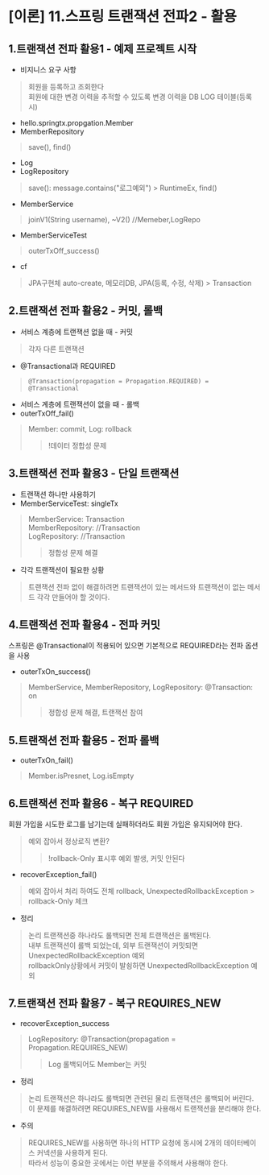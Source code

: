 # [이론] 11.스프링 트랜잭션 전파2 - 활용
## 1.트랜잭션 전파 활용1 - 예제 프로젝트 시작
- 비지니스 요구 사항
> 회원을 등록하고 조회한다  
회원에 대한 변경 이력을 추적할 수 있도록 변경 이력을 DB LOG 테이블(등록 시)
- hello.springtx.propgation.Member
- MemberRepository
> save(), find()
- Log
- LogRepository
> save(): message.contains("로그예외") > RuntimeEx, find()
- MemberService
> joinV1(String username), ~V2() //Memeber,LogRepo

- MemberServiceTest
> outerTxOff_success()
- cf
> JPA구현체 auto-create, 메모리DB, JPA(등록, 수정, 삭제) > Transaction

## 2.트랜잭션 전파 활용2 - 커밋, 롤백
- 서비스 계층에 트랜잭션 없을 때 - 커밋
> 각자 다른 트랜잭션
- @Transactional과 REQUIRED
> `@Transaction(propagation = Propagation.REQUIRED) = @Transactional`
- 서비스 계층에 트랜잭션이 없을 때 - 롤백
- outerTxOff_fail()
> Member: commit, Log: rollback
>> !데이터 정합성 문제

## 3.트랜잭션 전파 활용3 - 단일 트랜잭션
- 트랜잭션 하나만 사용하기
- MemberServiceTest: singleTx
> MemberService: Transaction  
MemberRepository: //Transaction  
LogRepository: //Transaction
>> 정합성 문제 해결
- 각각 트랜잭션이 필요한 상황
> 트랜잭션 전파 없이 해결하려면 트랜잭션이 있는 메서드와 트랜잭션이 없는 메서드 각각 만들어야 할 것이다.

## 4.트랜잭션 전파 활용4 - 전파 커밋
스프링은 @Transactional이 적용되어 있으면 기본적으로 REQUIRED라는 전파 옵션을 사용
- outerTxOn_success()
> MemberService, MemberRepository, LogRepository: @Transaction: on
>> 정합성 문제 해결, 트랜잭션 참여

## 5.트랜잭션 전파 활용5 - 전파 롤백
- outerTxOn_fail()
> Member.isPresnet, Log.isEmpty

## 6.트랜잭션 전파 활용6 - 복구 REQUIRED
회원 가입을 시도한 로그를 남기는데 실패하더라도 회원 가입은 유지되어야 한다.
> 예외 잡아서 정상로직 변환?
>> !rollback-Only 표시후 예외 발생, 커밋 안된다
- recoverException_fail()
> 예외 잡아서 처리 하여도 전체 rollback, UnexpectedRollbackException > rollback-Only 체크

- 정리
> 논리 트랜잭션중 하나라도 롤백되면 전체 트랜잭션은 롤백된다.  
내부 트랜잭션이 롤백 되었는데, 외부 트랜잭션이 커밋되면 UnexpectedRollbackException 예외  
rollbackOnly상황에서 커밋이 발쇵하면 UnexpectedRollbackException 예외

## 7.트랜잭션 전파 활용7 - 복구 REQUIRES_NEW
- recoverException_success
> LogRepository: @Transaction(propagation = Propagation.REQUIRES_NEW)
>> Log 롤백되어도 Member는 커밋
- 정리
> 논리 트랜잭션은 하나라도 롤백되면 관련된 물리 트랜잭션은 롤백되어 버린다.  
이 문제를 해결하려면 REQUIRES_NEW를 사용해서 트랜잭션을 분리해야 한다.
- 주의
> REQUIRES_NEW를 사용하면 하나의 HTTP 요청에 동시에 2개의 데이터베이스 커넥션을 사용하게 된다.  
따라서 성능이 중요한 곳에서는 이런 부분을 주의해서 사용해야 한다.